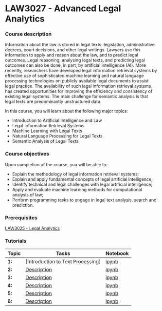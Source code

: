 # LAW3027 - Advanced Legal Analytics

### Course description

Information about the law is stored in legal texts: legislation, administrative decrees, court decisions, and other legal writings. Lawyers use this information to apply and reason about the law, and to predict legal outcomes. Legal reasoning, analysing legal texts, and predicting legal outcomes can also be done, in part, by artificial intelligence (AI). More recently, researchers have developed legal information retrieval systems by effective use of sophisticated machine learning and natural language processing technologies on publicly available legal documents to assist legal practice. The availability of such legal information retrieval systems has created opportunities for improving the efficiency and consistency of existing legal systems. The main challenge for semantic analysis is that legal texts are predominantly unstructured data. 

In this course, you will learn about the following major topics:

* Introduction to Artificial Intelligence and Law
* Legal Information Retrieval Systems
* Machine Learning with Legal Texts
* Natural Language Processing for Legal Texts
* Semantic Analysis of Legal Texts

### Course objectives

Upon completion of the course, you will be able to:

* Explain the methodology of legal information retrieval systems;
* Explain and apply fundamental concepts of legal artificial intelligence;
* Identify technical and legal challenges with legal artificial intelligence;
* Apply and evaluate machine learning methods for computational analysis of law;
* Perform programming tasks to engage in legal text analysis, search and prediction.

### Prerequisites

[LAW3025 - Legal Analytics](https://github.com/maastrichtlawtech/law3025-legal-analytics)

### Tutorials

| Topic                                  | Tasks                              | Notebook                           |
|----------------------------------------|------------------------------------|------------------------------------|
| **1:**  | [Introduction to Text Processing]  | [ipynb](notebooks/tutorial1.ipynb) |
| **2:**  | [Description](tasks/tutorial2.md)  | [ipynb](notebooks/tutorial2.ipynb) |
| **3:**  | [Description](tasks/tutorial3.md)  | [ipynb](notebooks/tutorial3.ipynb) |
| **4:**  | [Description](tasks/tutorial4.md)  | [ipynb](notebooks/tutorial4.ipynb) |
| **5:**  | [Description](tasks/tutorial5.md)  | [ipynb](notebooks/tutorial5.ipynb) |
| **6:**  | [Description](tasks/tutorial6.md)  | [ipynb](notebooks/tutorial6.ipynb) |
